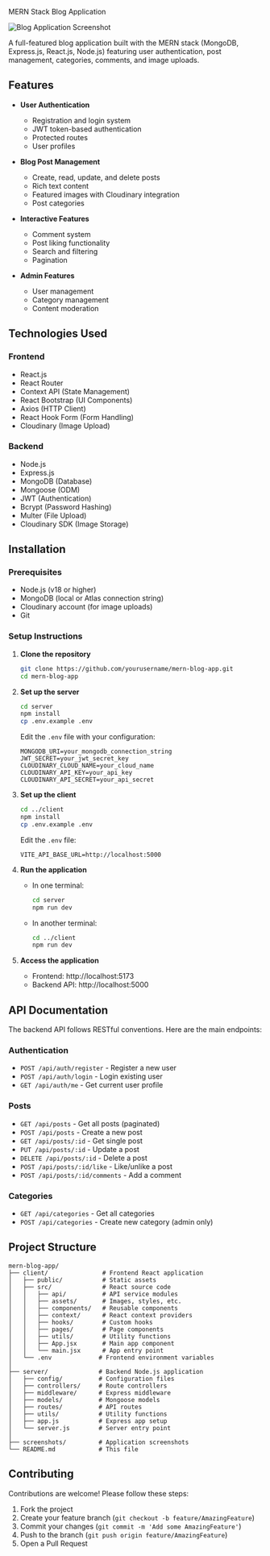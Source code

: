 MERN Stack Blog Application

![Blog Application Screenshot](screenshots/app-screenshot.png)

A full-featured blog application built with the MERN stack (MongoDB, Express.js, React.js, Node.js) featuring user authentication, post management, categories, comments, and image uploads.

## Features

- **User Authentication**
  - Registration and login system
  - JWT token-based authentication
  - Protected routes
  - User profiles

- **Blog Post Management**
  - Create, read, update, and delete posts
  - Rich text content
  - Featured images with Cloudinary integration
  - Post categories

- **Interactive Features**
  - Comment system
  - Post liking functionality
  - Search and filtering
  - Pagination

- **Admin Features**
  - User management
  - Category management
  - Content moderation

## Technologies Used

### Frontend
- React.js
- React Router
- Context API (State Management)
- React Bootstrap (UI Components)
- Axios (HTTP Client)
- React Hook Form (Form Handling)
- Cloudinary (Image Upload)

### Backend
- Node.js
- Express.js
- MongoDB (Database)
- Mongoose (ODM)
- JWT (Authentication)
- Bcrypt (Password Hashing)
- Multer (File Upload)
- Cloudinary SDK (Image Storage)

## Installation

### Prerequisites
- Node.js (v18 or higher)
- MongoDB (local or Atlas connection string)
- Cloudinary account (for image uploads)
- Git

### Setup Instructions

1. **Clone the repository**
   ```bash
   git clone https://github.com/yourusername/mern-blog-app.git
   cd mern-blog-app
   ```

2. **Set up the server**
   ```bash
   cd server
   npm install
   cp .env.example .env
   ```
   Edit the `.env` file with your configuration:
   ```
   MONGODB_URI=your_mongodb_connection_string
   JWT_SECRET=your_jwt_secret_key
   CLOUDINARY_CLOUD_NAME=your_cloud_name
   CLOUDINARY_API_KEY=your_api_key
   CLOUDINARY_API_SECRET=your_api_secret
   ```

3. **Set up the client**
   ```bash
   cd ../client
   npm install
   cp .env.example .env
   ```
   Edit the `.env` file:
   ```
   VITE_API_BASE_URL=http://localhost:5000
   ```

4. **Run the application**
   - In one terminal:
     ```bash
     cd server
     npm run dev
     ```
   - In another terminal:
     ```bash
     cd ../client
     npm run dev
     ```

5. **Access the application**
   - Frontend: http://localhost:5173
   - Backend API: http://localhost:5000

## API Documentation

The backend API follows RESTful conventions. Here are the main endpoints:

### Authentication
- `POST /api/auth/register` - Register a new user
- `POST /api/auth/login` - Login existing user
- `GET /api/auth/me` - Get current user profile

### Posts
- `GET /api/posts` - Get all posts (paginated)
- `POST /api/posts` - Create a new post
- `GET /api/posts/:id` - Get single post
- `PUT /api/posts/:id` - Update a post
- `DELETE /api/posts/:id` - Delete a post
- `POST /api/posts/:id/like` - Like/unlike a post
- `POST /api/posts/:id/comments` - Add a comment

### Categories
- `GET /api/categories` - Get all categories
- `POST /api/categories` - Create new category (admin only)

## Project Structure

```
mern-blog-app/
├── client/               # Frontend React application
│   ├── public/           # Static assets
│   ├── src/              # React source code
│   │   ├── api/          # API service modules
│   │   ├── assets/       # Images, styles, etc.
│   │   ├── components/   # Reusable components
│   │   ├── context/      # React context providers
│   │   ├── hooks/        # Custom hooks
│   │   ├── pages/        # Page components
│   │   ├── utils/        # Utility functions
│   │   ├── App.jsx       # Main app component
│   │   └── main.jsx      # App entry point
│   └── .env             # Frontend environment variables
│
├── server/              # Backend Node.js application
│   ├── config/          # Configuration files
│   ├── controllers/     # Route controllers
│   ├── middleware/      # Express middleware
│   ├── models/          # Mongoose models
│   ├── routes/          # API routes
│   ├── utils/           # Utility functions
│   ├── app.js           # Express app setup
│   └── server.js        # Server entry point
│
├── screenshots/         # Application screenshots
└── README.md            # This file
```

## Contributing

Contributions are welcome! Please follow these steps:

1. Fork the project
2. Create your feature branch (`git checkout -b feature/AmazingFeature`)
3. Commit your changes (`git commit -m 'Add some AmazingFeature'`)
4. Push to the branch (`git push origin feature/AmazingFeature`)
5. Open a Pull Request

